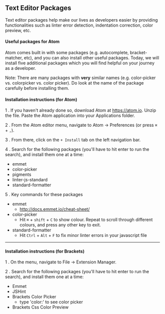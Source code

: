 ## Text Editor Packages

Text editor packages help make our lives as developers easier by providing functionalities such as linter error detection, indentation correction, color preview, etc.

#### Useful packages for Atom

Atom comes built in with some packages (e.g. autocomplete, bracket-matcher, etc), and you can also install other useful packages. Today, we will install five additional packages which you will find helpful on your journey as a developer.

Note: There are many packages with **very** similar names (e.g. color-picker vs. colorpicker vs. color picker). Do look at the name of the package carefully before installing them.

#### Installation instructions (for Atom)

1 . If you haven't already done so, download Atom at https://atom.io. Unzip the file. Paste the Atom application into your Applications folder.

2 . From the Atom editor menu, navigate to Atom -> Preferences (or press `⌘` + `,`).

3 . From there, click on the `+ Install` tab on the left navigation bar.

4 . Search for the following packages (you'll have to hit enter to run the search), and install them one at a time:
* emmet
* color-picker
* pigments
* linter-js-standard
* standard-formatter

5 . Key commands for these packages
* emmet
  * http://docs.emmet.io/cheat-sheet/
* color-picker
  * Hit `⌘` + `shift` + `C` to show colour. Repeat to scroll through different colours, and press any other key to exit.
* standard-formatter
  * Hit `Ctrl` + `Alt` + `F` to fix minor linter errors in your javascript file

---
#### Installation instructions (for Brackets)
  1 . On the menu, navigate to File -> Extension Manager.

  2 .  Search for the following packages (you'll have to hit enter to run the search), and install them one at a time:
  * Emmet
  * JSHint
  * Brackets Color Picker
    * type 'color:' to see color picker
  * Brackets Css Color Preview
